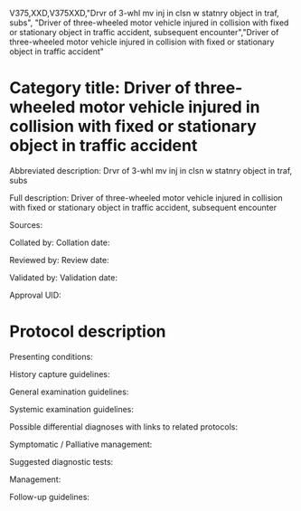 V375,XXD,V375XXD,"Drvr of 3-whl mv inj in clsn w statnry object in traf, subs", "Driver of three-wheeled motor vehicle injured in collision with fixed or stationary object in traffic accident, subsequent encounter","Driver of three-wheeled motor vehicle injured in collision with fixed or stationary object in traffic accident"
# Category title: Driver of three-wheeled motor vehicle injured in collision with fixed or stationary object in traffic accident

Abbreviated description: Drvr of 3-whl mv inj in clsn w statnry object in traf, subs

Full description: Driver of three-wheeled motor vehicle injured in collision with fixed or stationary object in traffic accident, subsequent encounter

Sources:

Collated by:
Collation date:

Reviewed by:
Review date:

Validated by:
Validation date:

Approval UID:

# Protocol description

Presenting conditions:

History capture guidelines:

General examination guidelines:

Systemic examination guidelines:

Possible differential diagnoses with links to related protocols:

Symptomatic / Palliative management:

Suggested diagnostic tests:

Management:

Follow-up guidelines:
